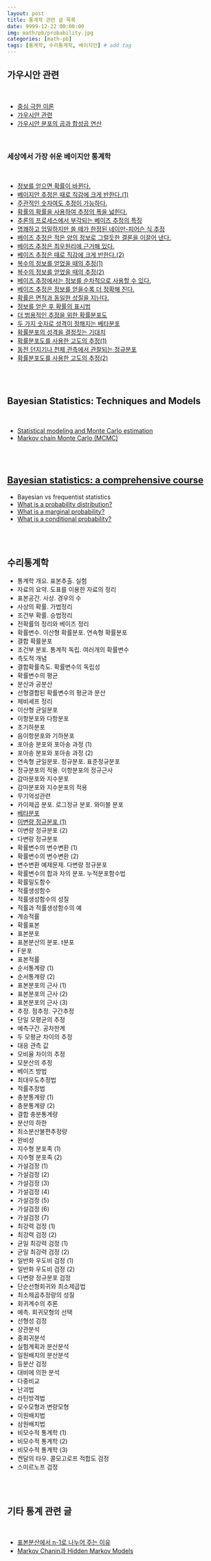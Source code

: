 ```yaml
---
layout: post
title: 통계학 관련 글 목록
date: 9999-12-22 00:00:00
img: math/pb/probability.jpg
categories: [math-pb] 
tags: [통계학, 수리통계학, 베이지안] # add tag
---
```


## **가우시안 관련**

<br>

- [중심 극한 이론](https://gaussian37.github.io/math-pb-central_limit_theorem/)
- [가우시안 관련](https://gaussian37.github.io/math-pb-about-gaussian/)
- [가우시안 분포의 곱과 합성곱 연산](https://gaussian37.github.io/math-pb-product_convolution_gaussian_pdf/)

<br>

### **세상에서 가장 쉬운 베이지안 통계학**

<br>

- [정보를 얻으면 확률이 바뀐다.](https://gaussian37.github.io/math-pb-bayes-basic_01/)
- [베이지안 추정은 때로 직감에 크게 반한다.(1)](https://gaussian37.github.io/math-pb-bayes-basic_02/)
- [주관적인 숫자여도 추정이 가능하다.](https://gaussian37.github.io/math-pb-bayes-basic_03/)
- [확률의 확률을 사용하여 추정의 폭을 넓힌다.](https://gaussian37.github.io/math-pb-bayes-basic_04/)
- [추론의 프로세스에서 부각되는 베이즈 추정의 특징](https://gaussian37.github.io/math-pb-bayes-basic_05/)
- [명쾌하고 엄밀하지만 쓸 떼가 한정된 네이만-피어슨 식 추정](https://gaussian37.github.io/math-pb-bayes-basic_06/)
- [베이즈 추정은 적은 양의 정보로 그럴듯한 결론을 이끌어 낸다.](https://gaussian37.github.io/math-pb-bayes-basic_07/)
- [베이즈 추정은 최우원리에 근거해 있다.](https://gaussian37.github.io/math-pb-bayes-basic_08/)
- [베이즈 추정은 때로 직감에 크게 반한다.(2)](https://gaussian37.github.io/math-pb-bayes-basic_09/)
- [복수의 정보를 얻었을 때의 추정(1)](https://gaussian37.github.io/math-pb-bayes-basic_10/)
- [복수의 정보를 얻었을 때의 추정(2)](https://gaussian37.github.io/math-pb-bayes-basic_11/)
- [베이즈 추정에서는 정보를 순차적으로 사용할 수 있다.](https://gaussian37.github.io/math-pb-bayes-basic_12/)
- [베이즈 추정은 정보를 얻을수록 더 정확해 진다.](https://gaussian37.github.io/math-pb-bayes-basic_13/)
- [확률은 면적과 동일한 성질을 지닌다.](https://gaussian37.github.io/math-pb-bayes-basic_14/)
- [정보를 얻은 후 확률의 표시법](https://gaussian37.github.io/math-pb-bayes-basic_15/)
- [더 범용적인 추정을 위한 확률분포도](https://gaussian37.github.io/math-pb-bayes-basic_16/)
- [두 가지 숫자로 성격이 정해지는 베타분포](https://gaussian37.github.io/math-pb-bayes-basic_17/)
- [확률분포의 성격을 결정짓는 기대치](https://gaussian37.github.io/math-pb-bayes-basic_18/)
- [확률분포도를 사용한 고도의 추정(1)](https://gaussian37.github.io/math-pb-bayes-basic_19/)
- [동전 던지기나 천체 관측에서 관찰되는 정규분포](https://gaussian37.github.io/math-pb-bayes-basic_20/)
- [확률분포도를 사용한 고도의 추정(2)](https://gaussian37.github.io/math-pb-bayes-basic_21/)

<br><br>

## **Bayesian Statistics: Techniques and Models**

<br>

- [Statistical modeling and Monte Carlo estimation]()
- [Markov chain Monte Carlo (MCMC)]()

<br><br>

## **[Bayesian statistics: a comprehensive course](https://www.youtube.com/playlist?list=PLFDbGp5YzjqXQ4oE4w9GVWdiokWB9gEpm)**

- Bayesian vs frequentist statistics
- [What is a probability distribution?](https://gaussian37.github.io/math-pb-bayes_stat_05/)
- [What is a marginal probability?](https://gaussian37.github.io/math-pb-bayes_stat_06/)
- [What is a conditional probability?](https://gaussian37.github.io/math-pb-bayes_stat_07/)

<br><br>

## **수리통계학**

- 통계학 개요. 표본추출. 실험
- 자료의 요약. 도표를 이용한 자료의 정리
- 표본공간. 사상. 경우의 수
- 사상의 확률. 가법정리
- 조건부 확률. 승법정리
- 전확률의 정리와 베이즈 정리
- 확률변수. 이산형 확률분포. 연속형 확률분포
- 결합 확률분포
- 조건부 분포. 통계적 독립. 여러개의 확률변수
- 측도적 개념
- 결합확률측도. 확률변수의 독립성
- 확률변수의 평균
- 분산과 공분산
- 선형결합된 확률변수의 평균과 분산
- 체비셰프 정리
- 이산형 균일분포
- 이항분포와 다항분포
- 초기하분포
- 음이항분포와 기하분포
- 포아송 분포와 포아송 과정 (1)
- 포아송 분포와 포아송 과정 (2)
- 연속형 균일분포. 정규분포. 표준정규분포
- 정규분포의 적용. 이항분포의 정규근사
- 감마분포와 지수분포
- 감마분포와 지수분포의 적용
- 무기억성관련
- 카이제곱 분포. 로그정규 분포. 와이블 분포
- [베타분포](https://gaussian37.github.io/math-pb-beta-distribution/)
- [이변량 정규분포 (1)](https://gaussian37.github.io/math-pb-gaussian-distribution-1/)
- 이변량 정규분포 (2)
- 다변랑 정규분포
- 확률변수의 변수변환 (1)
- 확률변수의 변수변환 (2)
- 변수변환 예제문제. 다변량 정규분포	
- 확률변수의 합과 차의 분포. 누적분포함수법	
- 확률밀도함수	
- 적률생성함수	
- 적률생성함수의 성질	
- 적률과 적률생성함수의 예	
- 계승적률	
- 확률표본	
- 표본분포	
- 표본분산의 분포. t분포	
- F분포	
- 표본적률	
- 순서통계량 (1)	
- 순서통계량 (2)	
- 표본분포의 근사 (1)	
- 표본분포의 근사 (2)	
- 표본분포의 근사 (3)	
- 추정. 점추정. 구간추정	
- 단일 모평균의 추정	
- 예측구간. 공차한계	
- 두 모평균 차이의 추정	
- 대응 관측 값	
- 모비율 차이의 추정	
- 모분산의 추정	
- 베이즈 방법	
- 최대우도추정법	
- 적률추정법	
- 충분통계량 (1)	
- 충분통계량 (2)	
- 결합 충분통계량	
- 분산의 하한	
- 최소분산불편추정량	
- 완비성	
- 지수형 분포족 (1)	
- 지수형 분포족 (2)	
- 가설검정 (1)	
- 가설검정 (2)	
- 가설검정 (3)	
- 가설검정 (4)	
- 가설검정 (5)	
- 가설검정 (6)	
- 가설검정 (7)	
- 최강력 검정 (1)	
- 최강력 검정 (2)	
- 균일 최강력 검정 (1)	
- 균일 최강력 검정 (2)	
- 일반화 우도비 검정 (1)	
- 일반화 우도비 검정 (2)	
- 다변량 정규분포 검정	
- 단순선형회귀와 최소제곱법	
- 최소제곱추정량의 성질	
- 회귀계수의 추론	
- 예측. 회귀모형의 선택	
- 선형성 검정	
- 상관분석	
- 중회귀분석	
- 실험계획과 분산분석	
- 일원배치의 분산분석	
- 등분산 검정	
- 대비에 의한 분석	
- 다중비교	
- 난괴법	
- 라틴방격법	
- 모수모형과 변량모형	
- 이원배치법	
- 삼원배치법	
- 비모수적 통계학 (1)	
- 비모수적 통계학 (2)	
- 비모수적 통계학 (3)	
- 켄달의 타우. 콜모고로프 적합도 검정	
- 스미르노프 검정

<br><br>

## **기타 통계 관련 글**

<br>

- [표본분산에서 n-1로 나누어 주는 이유](https://gaussian37.github.io/math-pb-sample_covariance_n-1/)
- [Markov Chanin과 Hidden Markov Models](https://gaussian37.github.io/math-pb-markov_chain_and_hidden_markov_model/)

